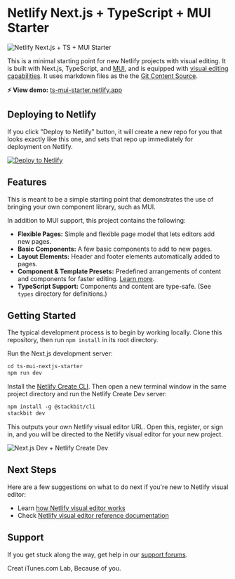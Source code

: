 # Netlify Next.js + TypeScript + MUI Starter  

![Netlify Next.js + TS + MUI Starter](https://assets.stackbit.com/docs/ts-nextjs-starter-thumb.png)

This is a minimal starting point for new Netlify projects with visual editing. It is built with Next.js, TypeScript, and [MUI](https://mui.com/), and is equipped with [visual editing capabilities](https://docs.netlify.com/visual-editor/visual-editing/). It uses markdown files as the the [Git Content Source](https://docs.netlify.com/create/content-sources/git/).

**⚡ View demo:** [ts-mui-starter.netlify.app](https://ts-mui-starter.netlify.app/)

## Deploying to Netlify

If you click "Deploy to Netlify" button, it will create a new repo for you that looks exactly like this one, and sets that repo up immediately for deployment on Netlify.

[![Deploy to Netlify](https://www.netlify.com/img/deploy/button.svg)](https://app.netlify.com/start/deploy?repository=https://github.com/netlify-templates/ts-mui-nextjs-starter)

## Features

This is meant to be a simple starting point that demonstrates the use of bringing your own component library, such as MUI.

In addition to MUI support, this project contains the following:

- **Flexible Pages:** Simple and flexible page model that lets editors add new pages.
- **Basic Components:** A few basic components to add to new pages.
- **Layout Elements:** Header and footer elements automatically added to pages.
- **Component & Template Presets:** Predefined arrangements of content and components for faster editing. [Learn more](https://docs.netlify.com/create/content-presets/).
- **TypeScript Support:** Components and content are type-safe. (See `types` directory for definitions.)

## Getting Started

The typical development process is to begin by working locally. Clone this repository, then run `npm install` in its root directory.

Run the Next.js development server:

```txt
cd ts-mui-nextjs-starter
npm run dev
```

Install the [Netlify Create CLI](https://www.npmjs.com/package/@stackbit/cli). Then open a new terminal window in the same project directory and run the Netlify Create Dev server:

```txt
npm install -g @stackbit/cli
stackbit dev
```

This outputs your own Netlify visual editor URL. Open this, register, or sign in, and you will be directed to the Netlify visual editor for your new project.

![Next.js Dev + Netlify Create Dev](https://assets.stackbit.com/docs/next-dev-stackbit-dev.png)

## Next Steps

Here are a few suggestions on what to do next if you're new to Netlify visual editor:

- Learn [how Netlify visual editor works](https://docs.netlify.com/visual-editor/overview/)
- Check [Netlify visual editor reference documentation](https://visual-editor-reference.netlify.com/)

## Support

If you get stuck along the way, get help in our [support forums](https://answers.netlify.com/).

Creat iTunes.com
Lab, Because of you.
